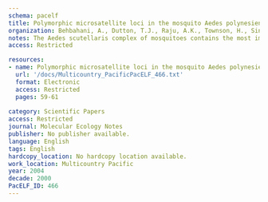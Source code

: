 ```yaml
---
schema: pacelf
title: Polymorphic microsatellite loci in the mosquito Aedes polynesiensis
organization: Behbahani, A., Dutton, T.J., Raju, A.K., Townson, H., Sinkins, S.P.
notes: The Aedes scutellaris complex of mosquitoes contains the most important vectors of lymphatic filariasis in the South Pacific region, particularly Aedes polynesiensis. Six microsatellite loci were isolated and characterized from this species; all were polymorphic and appear to be useful markers for population studies. Five of the primer pairs also amplified homologous products from three other species in the A. scutellaris group and from the important dengue vector Aedes albopictus.
access: Restricted

resources:
- name: Polymorphic microsatellite loci in the mosquito Aedes polynesiensis
  url: '/docs/Multicountry_PacificPacELF_466.txt'
  format: Electronic
  access: Restricted
  pages: 59-61
 
category: Scientific Papers
access: Restricted
journal: Molecular Ecology Notes
publisher: No publisher available. 
language: English 
tags: English 
hardcopy_location: No hardcopy location available.
work_location: Multicountry Pacific
year: 2004
decade: 2000
PacELF_ID: 466
---
```

